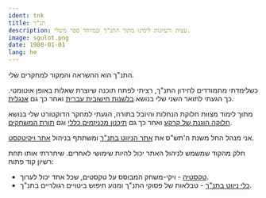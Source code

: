 ```yaml
---
ident: tnk
title: תנ"ך
description: עצות ורעיונות לימינו מתוך התנ"ך ובמיוחד ספר משלי.
image: sgulot.png
date: 1980-01-01
lang: he
---
```

התנ"ך הוא ההשראה והמקור למחקרים שלי.

כשלימדתי מתמודדים לחידון התנ"ך, רציתי לפתח תוכנה שיוצרת שאלות באופן אוטומטי.
כך הגעתי לתואר השני שלי בנושא [בלשנות חישובית עברית][T5] 
ואחר כך גם [אנגלית][T4].

מתוך לימוד מצוות חלוקת הנחלות והיובל בתורה, הגעתי למחקר הדוקטורט שלי בנושא
[חלוקה הוגנת של קרקע][T1]
ואחר כך גם  [תיכנון מכניזמים כללי][T2] 
וגם
[תורת המשחקים][T3].

אני מנהל החל משנת ה'תש"ס את
[אתר הניווט בתנ"ך][1]
ומשתתף בניהול 
[אתר ויקיטקסט][2].

חלק מהקוד שמשמש לניהול האתר יכול להיות שימושי לאחרים. שיחררתי אותו תחת רשיון קוד פתוח:

* [טקסטיה][P4] - ויקי-משחק המבוסס על טקסטים, שכל אחד יכול לערוך.
* [כלי ניווט בתנ"ך][P5] - טבלאות של פסוקי התנ"ך ומנוע חיפוש ביטויים רגולריים בתנ"ך. 

[1]: http://tora.us.fm/tnk1
[2]: http://he.wikisource.org/wiki/User:Erel_Segal
[P4]: https://github.com/erelsgl/textia
[P5]: https://github.com/erelsgl/tnk
[T1]: {{site.baseurl}}/topics/{{page.lang}}/fairness
[T2]: {{site.baseurl}}/topics/{{page.lang}}/auctions
[T3]: {{site.baseurl}}/topics/{{page.lang}}/repeatedgames
[T4]: {{site.baseurl}}/topics/{{page.lang}}/negochat
[T5]: {{site.baseurl}}/topics/{{page.lang}}/hebnlp
